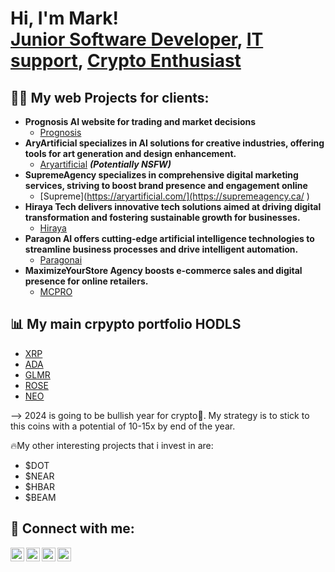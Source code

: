 <h1>Hi, I'm Mark! <br/><a href="https://github.com/markbabic">Junior Software Developer</a>, <a href="https://www.linkedin.com/in/joshmadakor/">IT support</a>, <a href="https://www.youtube.com/c/joshmadakor">Crypto Enthusiast</a></h1>

<h2>👨‍💻 My web Projects for clients:</h2>

- <b>Prognosis AI website for trading and market decisions</b>
  - [Prognosis](https://prognosistrade.com/)
- <b>AryArtificial specializes in AI solutions for creative industries, offering tools for art generation and design enhancement.</b>
  - [Aryartificial](https://aryartificial.com/) <b><i>(Potentially NSFW)</b></i>
- <b>SupremeAgency specializes in comprehensive digital marketing services, striving to boost brand presence and engagement online</b>
  - [Supreme](https://aryartificial.com/](https://supremeagency.ca/ )
- <b>Hiraya Tech delivers innovative tech solutions aimed at driving digital transformation and fostering sustainable growth for businesses.</b>
  - [Hiraya](https://hiraya.tech/)
- <b>Paragon AI offers cutting-edge artificial intelligence technologies to streamline business processes and drive intelligent automation.</b>
  - [Paragonai](https://paragonai.tech/)
- <b>MaximizeYourStore Agency boosts e-commerce sales and digital presence for online retailers.</b>
  - [MCPRO](https://maximizeyourstore.agency/)
 

<h2>📊 My main crpypto portfolio HODLS</h2>

- [XRP](https://coinmarketcap.com/currencies/xrp/)
- [ADA](https://coinmarketcap.com/currencies/cardano/)
- [GLMR](https://coinmarketcap.com/currencies/moonbeam/)
- [ROSE](https://coinmarketcap.com/currencies/oasis-network/)
- [NEO](https://coinmarketcap.com/currencies/neo/)

--> 2024 is going to be bullish year for crypto🚀. My strategy is to stick to this coins with a potential of 10-15x by end of the year.

🔥My other interesting projects that i invest in are: 
- $DOT
- $NEAR
- $HBAR
- $BEAM

<h2> 🤳 Connect with me:</h2>

[<img align="left" alt="JoshMadakor | YouTube" width="22px" src="https://cdn.jsdelivr.net/npm/simple-icons@v3/icons/youtube.svg" />][youtube]
[<img align="left" alt="JoshMadakor | Twitter" width="22px" src="https://cdn.jsdelivr.net/npm/simple-icons@v3/icons/twitter.svg" />][twitter]
[<img align="left" alt="JoshMadakor | LinkedIn" width="22px" src="https://cdn.jsdelivr.net/npm/simple-icons@v3/icons/linkedin.svg" />][linkedin]
[<img align="left" alt="JoshMadakor | Instagram" width="22px" src="https://cdn.jsdelivr.net/npm/simple-icons@v3/icons/instagram.svg" />][instagram]

[twitter]: https://twitter.com/markbabi3
[youtube]: https://www.youtube.com/c/...
[instagram]: https://www.instagram.com/bicba_mark
[linkedin]: www.linkedin.com/in/mark-babic

<!--
**joshmadakor1/joshmadakor1** is a ✨ _special_ ✨ repository because its `README.md` (this file) appears on your GitHub profile.

Here are some ideas to get you started:

- 🔭 I’m currently working on ...
- 🌱 I’m currently learning ...
- 👯 I’m looking to collaborate on ...
- 🤔 I’m looking for help with ...
- 💬 Ask me about ...
- 📫 How to reach me: ...
- 😄 Pronouns: ...
- ⚡ Fun fact: ...
-->

